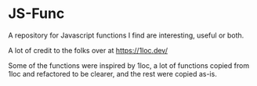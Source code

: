 # JS-Func
A repository for Javascript functions I find are interesting, useful or both.

A lot of credit to the folks over at https://1loc.dev/

Some of the functions were inspired by 1loc,
a lot of functions copied from 1loc and refactored to be clearer,
and the rest were copied as-is.
